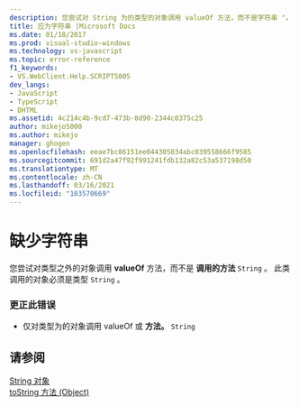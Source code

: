 ```yaml
---
description: 您尝试对 String 为的类型的对象调用 valueOf 方法，而不是字符串 "。
title: 应为字符串 |Microsoft Docs
ms.date: 01/18/2017
ms.prod: visual-studio-windows
ms.technology: vs-javascript
ms.topic: error-reference
f1_keywords:
- VS.WebClient.Help.SCRIPT5005
dev_langs:
- JavaScript
- TypeScript
- DHTML
ms.assetid: 4c214c4b-9cd7-473b-8d90-2344c0375c25
author: mikejo5000
ms.author: mikejo
manager: ghogen
ms.openlocfilehash: eeae7bc86151ee044305034abc039558666f9585
ms.sourcegitcommit: 691d2a47f92f991241fdb132a82c53a537198d50
ms.translationtype: MT
ms.contentlocale: zh-CN
ms.lasthandoff: 03/16/2021
ms.locfileid: "103570669"
---
```

# <a name="string-expected"></a>缺少字符串
您尝试对类型之外的对象调用 **valueOf** 方法，而不是 **调用的方法** `String` 。 此类调用的对象必须是类型 `String` 。  
  
### <a name="to-correct-this-error"></a>更正此错误  
  
- 仅对类型为的对象调用 valueOf 或 **方法。** `String`  
  
## <a name="see-also"></a>请参阅  
 [String 对象](https://developer.mozilla.org/docs/Web/JavaScript/Reference/Global_Objects/String)   
 [toString 方法 (Object)](https://developer.mozilla.org/docs/Web/JavaScript/Reference/Global_Objects/Object/tostring)
